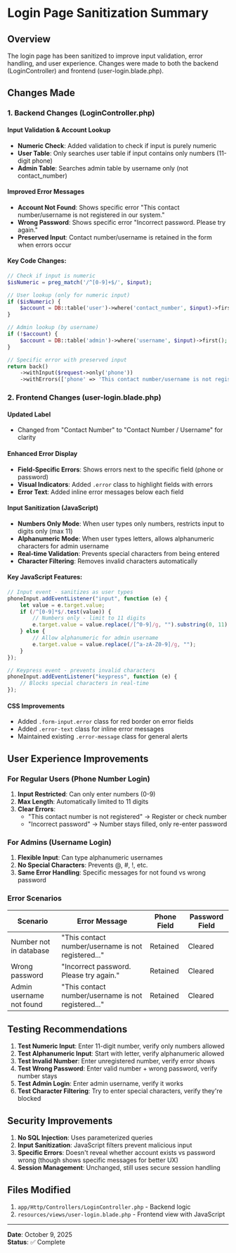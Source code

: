 # Login Page Sanitization Summary

## Overview

The login page has been sanitized to improve input validation, error handling, and user experience. Changes were made to both the backend (LoginController) and frontend (user-login.blade.php).

## Changes Made

### 1. Backend Changes (LoginController.php)

#### Input Validation & Account Lookup

-   **Numeric Check**: Added validation to check if input is purely numeric
-   **User Table**: Only searches user table if input contains only numbers (11-digit phone)
-   **Admin Table**: Searches admin table by username only (not contact_number)

#### Improved Error Messages

-   **Account Not Found**: Shows specific error "This contact number/username is not registered in our system."
-   **Wrong Password**: Shows specific error "Incorrect password. Please try again."
-   **Preserved Input**: Contact number/username is retained in the form when errors occur

#### Key Code Changes:

```php
// Check if input is numeric
$isNumeric = preg_match('/^[0-9]+$/', $input);

// User lookup (only for numeric input)
if ($isNumeric) {
    $account = DB::table('user')->where('contact_number', $input)->first();
}

// Admin lookup (by username)
if (!$account) {
    $account = DB::table('admin')->where('username', $input)->first();
}

// Specific error with preserved input
return back()
    ->withInput($request->only('phone'))
    ->withErrors(['phone' => 'This contact number/username is not registered...']);
```

### 2. Frontend Changes (user-login.blade.php)

#### Updated Label

-   Changed from "Contact Number" to "Contact Number / Username" for clarity

#### Enhanced Error Display

-   **Field-Specific Errors**: Shows errors next to the specific field (phone or password)
-   **Visual Indicators**: Added `.error` class to highlight fields with errors
-   **Error Text**: Added inline error messages below each field

#### Input Sanitization (JavaScript)

-   **Numbers Only Mode**: When user types only numbers, restricts input to digits only (max 11)
-   **Alphanumeric Mode**: When user types letters, allows alphanumeric characters for admin username
-   **Real-time Validation**: Prevents special characters from being entered
-   **Character Filtering**: Removes invalid characters automatically

#### Key JavaScript Features:

```javascript
// Input event - sanitizes as user types
phoneInput.addEventListener("input", function (e) {
    let value = e.target.value;
    if (/^[0-9]*$/.test(value)) {
        // Numbers only - limit to 11 digits
        e.target.value = value.replace(/[^0-9]/g, "").substring(0, 11);
    } else {
        // Allow alphanumeric for admin username
        e.target.value = value.replace(/[^a-zA-Z0-9]/g, "");
    }
});

// Keypress event - prevents invalid characters
phoneInput.addEventListener("keypress", function (e) {
    // Blocks special characters in real-time
});
```

#### CSS Improvements

-   Added `.form-input.error` class for red border on error fields
-   Added `.error-text` class for inline error messages
-   Maintained existing `.error-message` class for general alerts

## User Experience Improvements

### For Regular Users (Phone Number Login)

1. **Input Restricted**: Can only enter numbers (0-9)
2. **Max Length**: Automatically limited to 11 digits
3. **Clear Errors**:
    - "This contact number is not registered" → Register or check number
    - "Incorrect password" → Number stays filled, only re-enter password

### For Admins (Username Login)

1. **Flexible Input**: Can type alphanumeric usernames
2. **No Special Characters**: Prevents @, #, !, etc.
3. **Same Error Handling**: Specific messages for not found vs wrong password

### Error Scenarios

| Scenario                 | Error Message                                       | Phone Field | Password Field |
| ------------------------ | --------------------------------------------------- | ----------- | -------------- |
| Number not in database   | "This contact number/username is not registered..." | Retained    | Cleared        |
| Wrong password           | "Incorrect password. Please try again."             | Retained    | Cleared        |
| Admin username not found | "This contact number/username is not registered..." | Retained    | Cleared        |

## Testing Recommendations

1. **Test Numeric Input**: Enter 11-digit number, verify only numbers allowed
2. **Test Alphanumeric Input**: Start with letter, verify alphanumeric allowed
3. **Test Invalid Number**: Enter unregistered number, verify error shows
4. **Test Wrong Password**: Enter valid number + wrong password, verify number stays
5. **Test Admin Login**: Enter admin username, verify it works
6. **Test Character Filtering**: Try to enter special characters, verify they're blocked

## Security Improvements

1. **No SQL Injection**: Uses parameterized queries
2. **Input Sanitization**: JavaScript filters prevent malicious input
3. **Specific Errors**: Doesn't reveal whether account exists vs password wrong (though shows specific messages for better UX)
4. **Session Management**: Unchanged, still uses secure session handling

## Files Modified

1. `app/Http/Controllers/LoginController.php` - Backend logic
2. `resources/views/user-login.blade.php` - Frontend view with JavaScript

---

**Date**: October 9, 2025  
**Status**: ✅ Complete
